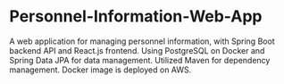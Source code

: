 # Personnel-Information-Web-App
A web application for managing personnel information, with Spring Boot backend API and React.js frontend. Using PostgreSQL on Docker and Spring Data JPA for data management. Utilized Maven for dependency management. Docker image is deployed on AWS.
